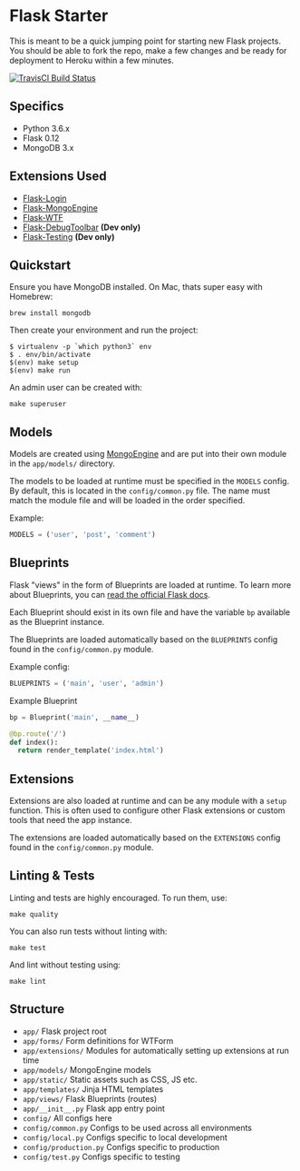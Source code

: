 Flask Starter
=============
This is meant to be a quick jumping point for starting new Flask projects. You
should be able to fork the repo, make a few changes and be ready for deployment
to Heroku within a few minutes.

[![TravisCI Build Status](https://api.travis-ci.org/inputlogic/flask-starter.svg?branch=master)](https://travis-ci.org/inputlogic/flask-starter)


Specifics
---------
- Python 3.6.x
- Flask 0.12
- MongoDB 3.x


Extensions Used
---------------
- [Flask-Login](https://flask-login.readthedocs.io/en/latest/)
- [Flask-MongoEngine](http://docs.mongoengine.org/projects/flask-mongoengine/en/latest/)
- [Flask-WTF](https://flask-wtf.readthedocs.io/en/stable/)
- [Flask-DebugToolbar](https://flask-debugtoolbar.readthedocs.io/en/latest/) **(Dev only)**
- [Flask-Testing](https://pythonhosted.org/Flask-Testing/) **(Dev only)**


Quickstart
----------
Ensure you have MongoDB installed. On Mac, thats super easy with Homebrew:

```
brew install mongodb
```

Then create your environment and run the project:

```
$ virtualenv -p `which python3` env
$ . env/bin/activate
$(env) make setup
$(env) make run
```

An admin user can be created with:

```
make superuser
```


Models
------
Models are created using [MongoEngine](http://mongoengine.org) and are put into
their own module in the `app/models/` directory.

The models to be loaded at runtime must be specified in the `MODELS` config.
By default, this is located in the `config/common.py` file. The name must match
the module file and will be loaded in the order specified.

Example:

```python
MODELS = ('user', 'post', 'comment')
```


Blueprints
----------
Flask "views" in the form of Blueprints are loaded at runtime. To learn more
about Blueprints, you can [read the official Flask docs](http://flask.pocoo.org/docs/0.12/blueprints/).

Each Blueprint should exist in its own file and have the variable `bp` available
as the Blueprint instance.

The Blueprints are loaded automatically based on the `BLUEPRINTS` config found
in the `config/common.py` module.

Example config:

```python
BLUEPRINTS = ('main', 'user', 'admin')
```

Example Blueprint

```python
bp = Blueprint('main', __name__)

@bp.route('/')
def index():
  return render_template('index.html')
```


Extensions
----------
Extensions are also loaded at runtime and can be any module with a `setup`
function. This is often used to configure other Flask extensions or custom tools
that need the app instance.

The extensions are loaded automatically based on the `EXTENSIONS` config found
in the `config/common.py` module.


Linting & Tests
---------------
Linting and tests are highly encouraged. To run them, use:

```
make quality
```

You can also run tests without linting with:

```
make test
```

And lint without testing using:

```
make lint
```


Structure
---------
- `app/` Flask project root
- `app/forms/` Form definitions for WTForm
- `app/extensions/` Modules for automatically setting up extensions at run time
- `app/models/` MongoEngine models
- `app/static/` Static assets such as CSS, JS etc.
- `app/templates/` Jinja HTML templates
- `app/views/` Flask Blueprints (routes)
- `app/__init__.py` Flask app entry point
- `config/` All configs here
- `config/common.py` Configs to be used across all environments
- `config/local.py` Configs specific to local development
- `config/production.py` Configs specific to production
- `config/test.py` Configs specific to testing
